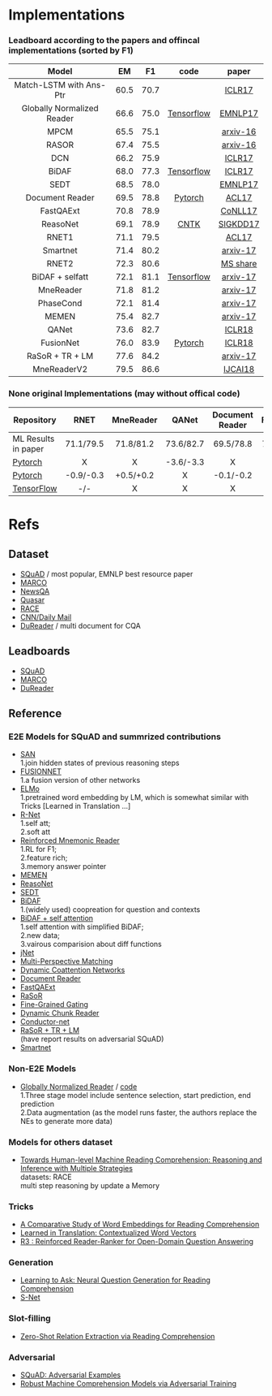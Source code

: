 # Implementations

### Leadboard according to the papers and offincal implementations (sorted by F1)
Model | EM | F1 | code | paper |
:----:|:--:|:--:|:----:|:-----:|
Match-LSTM with Ans-Ptr    | 60.5	| 70.7 | | [ICLR17](http://ink.library.smu.edu.sg/cgi/viewcontent.cgi?article=4656&context=sis_research) |
Globally Normalized Reader | 66.6 | 75.0 | [Tensorflow](https://github.com/baidu-research/GloballyNormalizedReader) | [EMNLP17](https://www.aclweb.org/anthology/D17-1111) |
MPCM | 65.5 | 75.1 | | [arxiv-16](https://arxiv.org/pdf/1612.04211.pdf) |
RASOR| 67.4 | 75.5 | | [arxiv-16](https://arxiv.org/pdf/1611.01436.pdf)
DCN  | 66.2 | 75.9 | | [ICLR17](https://arxiv.org/pdf/1611.01604.pdf) |
BiDAF | 68.0 | 77.3 | [Tensorflow](https://github.com/allenai/bi-att-flow) | [ICLR17](https://arxiv.org/abs/1611.01603) |
SEDT | 68.5 | 78.0 | | [EMNLP17](https://arxiv.org/pdf/1703.00572.pdf) |
Document Reader | 69.5 | 78.8 | [Pytorch](https://github.com/facebookresearch/DrQA) | [ACL17](https://arxiv.org/pdf/1704.00051.pdf) |
FastQAExt | 70.8 | 78.9 |  | [CoNLL17](https://arxiv.org/pdf/1703.04816.pdf) |
ReasoNet | 69.1 | 78.9 | [CNTK](https://github.com/Microsoft/CNTK/tree/penhe/reasonet_tutorial/Examples/LanguageUnderstanding/ReasoNet) | [SIGKDD17](https://arxiv.org/pdf/1609.05284.pdf) |
RNET1 | 71.1 | 79.5 | | [ACL17](http://www.aclweb.org/anthology/P17-1018) |
Smartnet | 71.4 | 80.2 | | [arxiv-17](https://arxiv.org/pdf/1710.02772.pdf) |
RNET2 | 72.3 | 80.6 | | [MS share](https://www.microsoft.com/en-us/research/wp-content/uploads/2017/05/r-net.pdf) |
BiDAF + selfatt | 72.1 | 81.1 | [Tensorflow](github.com/allenai/document-qa) | [arxiv-17](https://arxiv.org/pdf/1710.10723.pdf) |
MneReader | 71.8 | 81.2 | | [arxiv-17](https://arxiv.org/abs/1705.02798v3) |
PhaseCond | 72.1 | 81.4 | | [arxiv-17](https://arxiv.org/pdf/1710.10504.pdf) |
MEMEN     | 75.4 | 82.7 | | [arxiv-17](https://arxiv.org/pdf/1707.09098.pdf) |
QANet     | 73.6 | 82.7 | | [ICLR18](https://openreview.net/pdf?id=B14TlG-RW)
FusionNet | 76.0 | 83.9 | [Pytorch](https://github.com/momohuang/FusionNet-NLI) | [ICLR18](https://arxiv.org/pdf/1711.07341.pdf) |
RaSoR + TR + LM | 77.6 | 84.2 | | [arxiv-17](https://arxiv.org/pdf/1712.03609.pdf) |
MneReaderV2 | 79.5 | 86.6 | | [IJCAI18](https://arxiv.org/pdf/1705.02798) |


### None original Implementations (may without offical code)
Repository | RNET | MneReader | QANet | Document Reader | FusionNet |
-----------|:----:|:---------:|:-----:|:---------------:|:---------:|
ML Results in paper | 71.1/79.5 | 71.8/81.2 | 73.6/82.7 | 69.5/78.8 | 76.0/83.9 |
[Pytorch](https://github.com/minsangkim142/QANet) | X | X | -3.6/-3.3 | X | X |
[Pytorch](https://github.com/HKUST-KnowComp/MnemonicReader) | -0.9/-0.3 | +0.5/+0.2 | X | -0.1/-0.2 | X |
[TensorFlow](https://github.com/HKUST-KnowComp/R-Net) | -/- | X | X | X | X |

# Refs

## Dataset
- [SQuAD](https://rajpurkar.github.io/SQuAD-explorer/) / most popular, EMNLP best resource paper
- [MARCO](http://www.msmarco.org/)
- [NewsQA](https://datasets.maluuba.com/NewsQA)
- [Quasar](https://github.com/bdhingra/quasar)
- [RACE](http://www.cs.cmu.edu/~glai1/data/race/)
- [CNN/Daily Mail](https://github.com/deepmind/rc-data/)
- [DuReader](https://arxiv.org/pdf/1711.05073.pdf) / multi document for CQA

## Leadboards
- [SQuAD](https://rajpurkar.github.io/SQuAD-explorer/)
- [MARCO](http://www.msmarco.org/leaders.aspx)
- [DuReader](http://ai.baidu.com/broad/leaderboard?dataset=dureader)

## Reference

### E2E Models for SQuAD and summrized contributions
- [SAN](https://arxiv.org/pdf/1712.03556.pdf)  
1.join hidden states of previous reasoning steps
- [FUSIONNET](https://arxiv.org/pdf/1711.07341.pdf)  
1.a fusion version of other networks
- [ELMo](https://openreview.net/pdf?id=S1p31z-Ab)  
1.pretrained word embedding by LM, which is somewhat similar with Tricks [Learned in Translation ...]
- [R-Net](https://www.microsoft.com/en-us/research/wp-content/uploads/2017/05/r-net.pdf)  
1.self att;  
2.soft att
- [Reinforced Mnemonic Reader](https://arxiv.org/abs/1705.02798)  
1.RL for F1;  
2.feature rich;  
3.memory answer pointer  
- [MEMEN](https://arxiv.org/abs/1707.09098)
- [ReasoNet](https://arxiv.org/abs/1609.05284)
- [SEDT](https://arxiv.org/abs/1703.00572)
- [BiDAF](https://arxiv.org/abs/1611.01603)  
1.(widely used) coopreation for question and contexts
- [BiDAF + self attention](https://arxiv.org/pdf/1710.10723.pdf)  
1.self attention with simplified BiDAF;  
2.new data;  
3.vairous comparision about diff functions
- [jNet](https://arxiv.org/abs/1703.04617)
- [Multi-Perspective Matching](https://arxiv.org/abs/1612.04211)
- [Dynamic Coattention Networks](https://arxiv.org/abs/1611.01604)
- [Document Reader](https://arxiv.org/abs/1704.00051)
- [FastQAExt](https://arxiv.org/abs/1703.04816)
- [RaSoR](https://arxiv.org/abs/1611.01436)
- [Fine-Grained Gating](https://arxiv.org/abs/1611.01724)
- [Dynamic Chunk Reader](https://arxiv.org/abs/1610.09996)
- [Conductor-net](https://arxiv.org/pdf/1710.10504.pdf)
- [RaSoR + TR + LM](https://arxiv.org/pdf/1712.03609.pdf)  
(have report results on adversarial SQuAD)
- [Smartnet](https://arxiv.org/pdf/1710.02772.pdf)

### Non-E2E Models
- [Globally Normalized Reader](http://aclweb.org/anthology/D17-1111) / [code](https://github.com/baidu-research/GloballyNormalizedReader)  
1.Three stage model include sentence selection, start prediction, end prediction  
2.Data augmentation (as the model runs faster, the authors replace the NEs to generate more data)


### Models for others dataset
- [Towards Human-level Machine Reading Comprehension: Reasoning and Inference with Multiple Strategies](https://arxiv.org/pdf/1711.04964.pdf)  
datasets: RACE  
multi step reasoning by update a Memory

### Tricks
- [A Comparative Study of Word Embeddings for Reading Comprehension](https://arxiv.org/pdf/1703.00993.pdf)
- [Learned in Translation: Contextualized Word Vectors](https://einstein.ai/static/images/layouts/research/cove/McCann2017LearnedIT.pdf)
- [R3 : Reinforced Reader-Ranker for Open-Domain Question Answering](https://arxiv.org/pdf/1709.00023.pdf)

### Generation
- [Learning to Ask: Neural Question Generation for Reading Comprehension](http://aclweb.org/anthology/P/P17/P17-1123.pdf)
- [S-Net](https://arxiv.org/pdf/1706.04815.pdf)

### Slot-filling
- [Zero-Shot Relation Extraction via Reading Comprehension](https://arxiv.org/pdf/1706.04115.pdf)

### Adversarial 
- [SQuAD: Adversarial Examples](https://arxiv.org/pdf/1707.07328.pdf)
- [Robust Machine Comprehension Models via Adversarial Training](http://aclweb.org/anthology/N18-2091)
